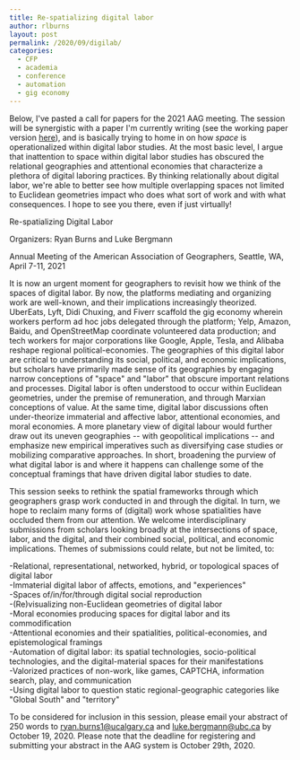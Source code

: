 ```yaml
---
title: Re-spatializing digital labor
author: rlburns
layout: post
permalink: /2020/09/digilab/
categories:
  - CFP
  - academia
  - conference
  - automation
  - gig economy
---
```


Below, I've pasted a call for papers for the 2021 AAG meeting. The session will be synergistic with a paper I'm currently writing (see the working paper version [here](https://osf.io/xp2dz/)), and is basically trying to home in on how *space* is operationalized within digital labor studies. At the most basic level, I argue that inattention to space within digital labor studies has obscured the relational geographies and attentional economies that characterize a plethora of digital laboring practices. By thinking relationally about digital labor, we're able to better see how multiple overlapping spaces not limited to Euclidean geometries impact who does what sort of work and with what consequences. I hope to see you there, even if just virtually!  

Re-spatializing Digital Labor  

Organizers: Ryan Burns and Luke Bergmann  

Annual Meeting of the American Association of Geographers, Seattle, WA, April 7-11, 2021  

It is now an urgent moment for geographers to revisit how we think of the spaces of digital labor. By now, the platforms mediating and organizing work are well-known, and their implications increasingly theorized. UberEats, Lyft, Didi Chuxing, and Fiverr scaffold the gig economy wherein workers perform ad hoc jobs delegated through the platform; Yelp, Amazon, Baidu, and OpenStreetMap coordinate volunteered data production; and tech workers for major corporations like Google, Apple, Tesla, and Alibaba reshape regional political-economies. The geographies of this digital labor are critical to understanding its social, political, and economic implications, but scholars have primarily made sense of its geographies by engaging narrow conceptions of "space" and "labor" that obscure important relations and processes. Digital labor is often understood to occur within Euclidean geometries, under the premise of remuneration, and through Marxian conceptions of value. At the same time, digital labor discussions often under-theorize immaterial and affective labor, attentional economies, and moral economies. A more planetary view of digital labour would further draw out its uneven geographies -- with geopolitical implications -- and emphasize new empirical imperatives such as diversifying case studies or mobilizing comparative approaches. In short, broadening the purview of what digital labor is and where it happens can challenge some of the conceptual framings that have driven digital labor studies to date.  

This session seeks to rethink the spatial frameworks through which geographers grasp work conducted in and through the digital. In turn, we hope to reclaim many forms of (digital) work whose spatialities have occluded them from our attention. We welcome interdisciplinary submissions from scholars looking broadly at the intersections of space, labor, and the digital, and their combined social, political, and economic implications. Themes of submissions could relate, but not be limited, to:  

  -Relational, representational, networked, hybrid, or topological spaces of digital labor  
  -Immaterial digital labor of affects, emotions, and "experiences"  
  -Spaces of/in/for/through digital social reproduction  
  -(Re)visualizing non-Euclidean geometries of digital labor  
  -Moral economies producing spaces for digital labor and its commodification  
  -Attentional economies and their spatialities, political-economies, and epistemological framings  
  -Automation of digital labor: its spatial technologies, socio-political technologies, and the digital-material spaces for their manifestations  
  -Valorized practices of non-work, like games, CAPTCHA, information search, play, and communication  
  -Using digital labor to question static regional-geographic categories like "Global South" and "territory"  

To be considered for inclusion in this session, please email your abstract of 250 words to ryan.burns1@ucalgary.ca and luke.bergmann@ubc.ca by October 19, 2020. Please note that the deadline for registering and submitting your abstract in the AAG system is October 29th, 2020.  